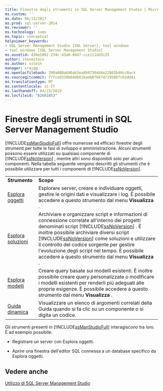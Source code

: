 ```yaml
---
title: Finestre degli strumenti in SQL Server Management Studio | Microsoft Docs
ms.custom: ''
ms.date: 06/13/2017
ms.prod: sql-server-2014
ms.reviewer: ''
ms.technology: ssms
ms.topic: conceptual
helpviewer_keywords:
- SQL Server Management Studio [SQL Server], tool windows
- tool windows [SQL Server Management Studio]
ms.assetid: d3be5062-234c-43a8-8d47-cce111dd3c25
author: stevestein
ms.author: sstein
manager: craigg
ms.openlocfilehash: 398a808ab90ab3ea8b97304d4e22865b40cc0ac4
ms.sourcegitcommit: f7fced330b64d6616aeb8766747295807c92dd41
ms.translationtype: MT
ms.contentlocale: it-IT
ms.lasthandoff: 04/23/2019
ms.locfileid: "62661853"
---
```

# <a name="tool-windows-in-sql-server-management-studio"></a>Finestre degli strumenti in SQL Server Management Studio
  [!INCLUDE[ssManStudioFull](../includes/ssmanstudiofull-md.md)] offre numerose ed efficaci finestre degli strumenti per tutte le fasi di sviluppo e amministrazione. Alcuni strumenti possono essere utilizzati su qualsiasi componente di [!INCLUDE[ssNoVersion](../includes/ssnoversion-md.md)] , mentre altri sono disponibili solo per alcuni componenti. Nella tabella seguente vengono descritti gli strumenti che è possibile utilizzare per tutti i componenti di [!INCLUDE[ssNoVersion](../includes/ssnoversion-md.md)].  
  
|||  
|-|-|  
|**Strumento**|**Scopo**|  
|[Esplora oggetti](object/object-explorer.md)|Esplorare server, creare e individuare oggetti, gestire le origini dati e visualizzare i log. È possibile accedere a questo strumento dal menu **Visualizza** .|  
|[Esplora soluzioni](solution/solution-explorer.md)|Archiviare e organizzare script e informazioni di connessione correlate all'interno dei progetti denominati script [!INCLUDE[ssNoVersion](../includes/ssnoversion-md.md)] . È inoltre possibile archiviare diversi script [!INCLUDE[ssNoVersion](../includes/ssnoversion-md.md)] come soluzioni e utilizzare il controllo del codice sorgente per gestire l'evoluzione degli script nel tempo. È possibile accedere a questo strumento dal menu **Visualizza** .|  
|[Esplora modelli](template/template-explorer.md)|Creare query basate sui modelli esistenti. È inoltre possibile creare query personalizzate o modificare i modelli esistenti per renderli più adeguati alle proprie esigenze. È possibile accedere a questo strumento dal menu **Visualizza** .|  
|[Guida dinamica](sql-server-management-studio-ssms.md)|Visualizzare un elenco di argomenti correlati della Guida quando si fa clic su un componente o si digita un codice.|  
  
 Gli strumenti presenti in [!INCLUDE[ssManStudioFull](../includes/ssmanstudiofull-md.md)] interagiscono tra loro. È ad esempio possibile:  
  
-   Registrare un server con Esplora oggetti.  
  
-   Aprire una finestra dell'editor SQL connessa a un database specifico da Esplora oggetti.  
  
## <a name="see-also"></a>Vedere anche  
 [Utilizzo di SQL Server Management Studio](../database-engine/use-sql-server-management-studio.md)  
  
  
